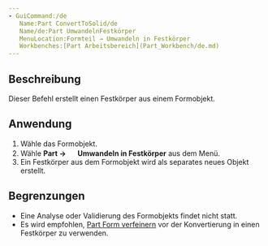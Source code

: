```yaml
---
- GuiCommand:/de
   Name:Part ConvertToSolid/de
   Name/de:Part UmwandelnFestkörper
   MenuLocation:Formteil → Umwandeln in Festkörper
   Workbenches:[Part Arbeitsbereich](Part_Workbench/de.md)
---
```


## Beschreibung

Dieser Befehl erstellt einen Festkörper aus einem Formobjekt.

## Anwendung

1.  Wähle das Formobjekt.
2.  Wähle **Part → <img src="images/Part_MakeSolid.svg" width=16px> Umwandeln in Festkörper** aus dem Menü.
3.  Ein Festkörper aus dem Formobjekt wird als separates neues Objekt erstellt.

## Begrenzungen

-   Eine Analyse oder Validierung des Formobjekts findet nicht statt.
-   Es wird empfohlen, [Part Form verfeinern](Part_RefineShape/de.md) vor der Konvertierung in einen Festkörper zu verwenden.





  
